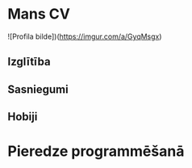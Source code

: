 # Mans CV
![Profila bilde])(https://imgur.com/a/GyqMsgx)


## Izglītība


## Sasniegumi




## Hobiji


# Pieredze programmēšanā
